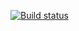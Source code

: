 [![Build status](https://ci.appveyor.com/api/projects/status/dhlj8retv17ypw7r?svg=true)](https://ci.appveyor.com/project/sabir116rus/gradle1-2-0)